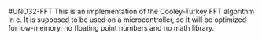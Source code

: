 #UNO32-FFT
This is an implementation of the Cooley-Turkey FFT algorithm in c. It is 
supposed to be used on a microcontroller, so it will be optimized for 
low-memory, no floating point numbers and no math library.